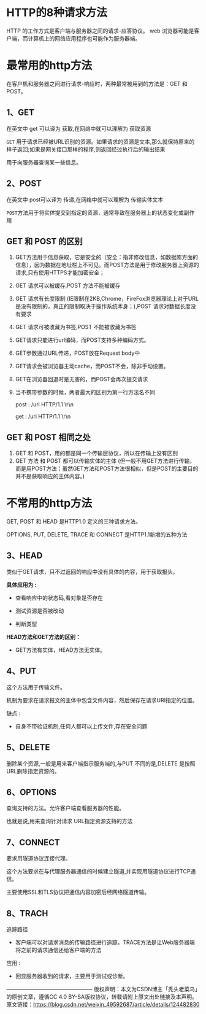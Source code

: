 # HTTP的8种请求方法

HTTP 的工作方式是客户端与服务器之间的请求-应答协议。
web 浏览器可能是客户端，而计算机上的网络应用程序也可能作为服务器端。

# 最常用的http方法

在客户机和服务器之间进行请求-响应时，两种最常被用到的方法是：GET 和 POST。
## 1、GET

 在英文中 get 可以译为 获取,在网络中就可以理解为 获取资源

`GET` 用于请求已经被URL识别的资源。如果请求的资源是文本,那么就保持原来的样子返回;如果是网关接口那样的程序,则返回经过执行后的输出结果

 用于向服务器查询某一些信息。

## 2、POST

在英文中 post可以译为 传递,在网络中就可以理解为 传输实体文本

`POST`方法用于将实体提交到指定的资源，通常导致在服务器上的状态变化或副作用

## GET 和 POST 的区别

1. GET方法用于信息获取，它是安全的（安全：指非修改信息，如数据库方面的信息），因为数据在地址栏上不可见。而POST方法是用于修改服务器上资源的请求,只有使用HTTPS才能加密安全；

2. GET 请求可以被缓存,POST 方法不能被缓存

3. GET 请求有长度限制 (IE限制在2KB,Chrome，FireFox浏览器理论上对于URL是没有限制的，真正的限制取决于操作系统本身；),POST 请求对数据长度没有要求

4. GET 请求可被收藏为书签,POST 不能被收藏为书签

5. GET请求只能进行url编码，而POST支持多种编码方式。

6. GET参数通过URL传递，POST放在Request body中

7. GET请求会被浏览器主动cache，而POST不会，除非手动设置。

8. GET在浏览器回退时是无害的，而POST会再次提交请求

9. 当不携带参数的时候，两者最大的区别为第一行方法名不同

   post : /uri HTTP/1.1 \r\n

   get : /uri HTTP/1.1 \r\n

## GET 和 POST 相同之处

1. GET 和 POST，用的都是同一个传输层协议，所以在传输上没有区别
2. GET 方法 和 POST 都可以传输实体的主体 (但一般不用GET方法进行传输，而是用POST方法；虽然GET方法和POST方法很相似，但是POST的主要目的并不是获取响应的主体内容。)

# 不常用的http方法

GET, POST 和 HEAD 是HTTP1.0 定义的三种请求方法。

OPTIONS, PUT, DELETE, TRACE 和 CONNECT 是HTTP1.1新增的五种方法

## 3、HEAD

  类似于GET请求，只不过返回的响应中没有具体的内容，用于获取报头。

  **具体应用为 :**

- 查看响应中的状态码,看对象是否存在

- 测试资源是否被改动
- 判断类型

**HEAD方法和GET方法的区别：**

- GET方法有实体，HEAD方法无实体。

## 4、PUT

这个方法用于传输文件。

机制为要求在请求报文的主体中包含文件内容，然后保存在请求URI指定的位置。

缺点 :

- 自身不带验证机制,任何人都可以上传文件,存在安全问题

## 5、DELETE

删除某个资源,一般是用来客户端指示服务端的,与PUT 不同的是,DELETE 是按照URL删除指定资源的。

## 6、OPTIONS

查询支持的方法。允许客户端查看服务器的性能。

也就是说,用来查询针对请求 URL指定资源支持的方法

## 7、CONNECT

要求用隧道协议连接代理。

这个方法要求在与代理服务器通信的时候建立隧道,并实现用隧道协议进行TCP通信。

主要使用SSL和TLS协议把通信内容加密后经网络隧道传输。

## 8、TRACH

追踪路径

- 客户端可以对请求消息的传输路径进行追踪，TRACE方法是让Web服务器端将之前的请求通信还给客户端的方法

应用 :

- 回显服务器收到的请求，主要用于测试或诊断。

————————————————
版权声明：本文为CSDN博主「秃头老菜鸟」的原创文章，遵循CC 4.0 BY-SA版权协议，转载请附上原文出处链接及本声明。
原文链接：https://blog.csdn.net/weixin_49592687/article/details/124482830